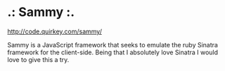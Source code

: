 <!--
id: 846734755
link: http://kevinisom.info/post/846734755/sammy
slug: sammy
date: Fri Jul 23 2010 09:55:59 GMT+1200 (NZST)
raw: {"blog_name":"kevinisom","id":846734755,"post_url":"http://kevinisom.info/post/846734755/sammy","slug":"sammy","type":"link","date":"2010-07-22 21:55:59 GMT","timestamp":1279835759,"state":"published","format":"html","reblog_key":"mKFBP0tK","tags":["javascript"],"short_url":"http://tmblr.co/Zw68YyoU2MZ","highlighted":[],"bookmarklet":true,"note_count":0,"source_url":"http://code.quirkey.com/sammy/","source_title":"code.quirkey.com","title":".: Sammy :.","url":"http://code.quirkey.com/sammy/","description":"<p>Sammy is a JavaScript framework that seeks to emulate the ruby Sinatra framework for the client-side. Being that I absolutely love Sinatra I would love to give this a try.</p>"}
publish: 2010-07-023
tags: javascript
title: .: Sammy :.
-->


.: Sammy :.
===========

<http://code.quirkey.com/sammy/>

Sammy is a JavaScript framework that seeks to emulate the ruby Sinatra
framework for the client-side. Being that I absolutely love Sinatra I
would love to give this a try.


